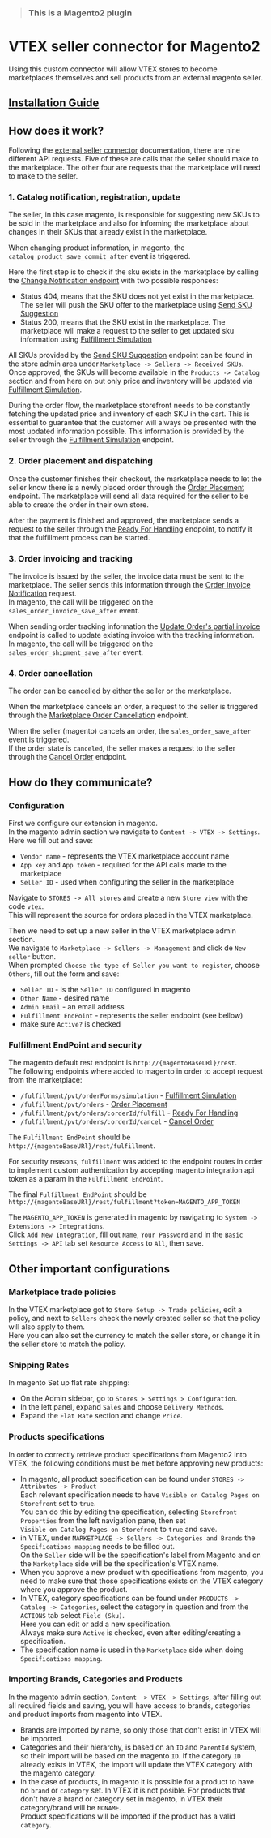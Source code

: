 > ### This is a Magento2 plugin
# VTEX seller connector for Magento2

Using this custom connector will allow VTEX stores to become marketplaces themselves and sell products from an external magento seller.

## [Installation Guide](installation-guide.md)

## How does it work?

Following the [external seller connector](https://developers.vtex.com/vtex-rest-api/docs/external-seller-integration-connector) documentation, there are nine different API requests. Five of these are calls that the seller should make to the marketplace. The other four are requests that the marketplace will need to make to the seller.

### 1. Catalog notification, registration, update

The seller, in this case magento, is responsible for suggesting new SKUs to be sold in the marketplace and also for informing the marketplace about changes in their SKUs that already exist in the marketplace.

When changing product information, in magento, the `catalog_product_save_commit_after` event is triggered.<br>

Here the first step is to check if the sku exists in the marketplace by calling the [Change Notification endpoint](https://developers.vtex.com/vtex-rest-api/reference/catalog-api-sku-seller#catalog-api-get-seller-sku-notification) with two possible responses:
* Status 404, means that the SKU does not yet exist in the marketplace. The seller will push the SKU offer to the marketplace using [Send SKU Suggestion](https://developers.vtex.com/vtex-rest-api/reference/manage-suggestions-1)
* Status 200, means that the SKU exist in the marketplace. The marketplace will make a request to the seller to get updated sku information using [Fulfillment Simulation](https://developers.vtex.com/vtex-rest-api/reference/external-seller#fulfillment-simulation)

All SKUs provided by the [Send SKU Suggestion](https://developers.vtex.com/vtex-rest-api/reference/manage-suggestions-1) endpoint can be found in the store admin area under `Marketplace -> Sellers -> Received SKUs`.<br>
Once approved, the SKUs will become available in the `Products -> Catalog` section and from here on out only price and inventory will be updated via [Fulfillment Simulation](https://developers.vtex.com/vtex-rest-api/reference/external-seller#fulfillment-simulation).

During the order flow, the marketplace storefront needs to be constantly fetching the updated price and inventory of each SKU in the cart. This is essential to guarantee that the customer will always be presented with the most updated information possible. 
This information is provided by the seller through the [Fulfillment Simulation](https://developers.vtex.com/vtex-rest-api/reference/external-seller#fulfillment-simulation) endpoint.

### 2. Order placement and dispatching

Once the customer finishes their checkout, the marketplace needs to let the seller know there is a newly placed order through the [Order Placement](https://developers.vtex.com/vtex-rest-api/reference/external-seller#order-placement) endpoint. The marketplace will send all data required for the seller to be able to create the order in their own store.

After the payment is finished and approved, the marketplace sends a request to the seller through the [Ready For Handling](https://developers.vtex.com/vtex-rest-api/reference/external-seller#order-dispatching) endpoint, to notify it that the fulfillment process can be started.

### 3. Order invoicing and tracking

The invoice is issued by the seller, the invoice data must be sent to the marketplace. 
The seller sends this information through the [Order Invoice Notification](https://developers.vtex.com/vtex-rest-api/reference/invoice#invoicenotification) request.<br>
In magento, the call will be triggered on the `sales_order_invoice_save_after` event.

When sending order tracking information the [Update Order's partial invoice](https://developers.vtex.com/vtex-rest-api/reference/invoice#updatepartialinvoicesendtrackingnumber) endpoint is called to update existing invoice with the tracking information.<br>
In magento, the call will be triggered on the `sales_order_shipment_save_after` event.

### 4. Order cancellation 

The order can be cancelled by either the seller or the marketplace.

When the marketplace cancels an order, a request to the seller is triggered through the [Marketplace Order Cancellation](https://developers.vtex.com/vtex-rest-api/reference/external-seller#mkp-order-cancellation) endpoint.

When the seller (magento) cancels an order, the `sales_order_save_after` event is triggered.<br>
If the order state is `canceled`, the seller makes a request to the seller through the [Cancel Order](https://developers.vtex.com/vtex-rest-api/reference/orders#cancelorder) endpoint.

## How do they communicate?

### Configuration

First we configure our extension in magento.<br>
In the magento admin section we navigate to `Content -> VTEX -> Settings`.<br>
Here we fill out and save:
* `Vendor name` - represents the VTEX marketplace account name
* `App key` and `App token` - required for the API calls made to the marketplace
* `Seller ID` - used when configuring the seller in the marketplace

Navigate to `STORES -> All stores` and create a new `Store view` with the code `vtex`.<br>
This will represent the source for orders placed in the VTEX marketplace.

Then we need to set up a new seller in the VTEX marketplace admin section.<br>
We navigate to `Marketplace -> Sellers -> Management` and click de `New seller` button.<br>
When prompted `Choose the type of Seller you want to register`, choose `Others`, fill out the form and save:
* `Seller ID` - is the `Seller ID` configured in magento
* `Other Name` - desired name
* `Admin Email` - an email address
* `Fulfillment EndPoint` - represents the seller endpoint (see bellow)
* make sure `Active?` is checked

### Fulfillment EndPoint and security

The magento default rest endpoint is `http://{magentoBaseURl}/rest`.<br>
The following endpoints where added to magento in order to accept request from the marketplace:
* `/fulfillment/pvt/orderForms/simulation` - [Fulfillment Simulation](https://developers.vtex.com/vtex-rest-api/reference/external-seller#fulfillment-simulation)
* `/fulfillment/pvt/orders` - [Order Placement](https://developers.vtex.com/vtex-rest-api/reference/external-seller#order-placement)
* `/fulfillment/pvt/orders/:orderId/fulfill` -  [Ready For Handling](https://developers.vtex.com/vtex-rest-api/reference/external-seller#order-dispatching)
* `/fulfillment/pvt/orders/:orderId/cancel` - [Cancel Order](https://developers.vtex.com/vtex-rest-api/reference/orders#cancelorder)

The `Fulfillment EndPoint` should be `http://{magentoBaseURl}/rest/fulfillment`.

For security reasons, `fulfillment` was added to the endpoint routes in order to implement custom authentication by accepting magento integration api token as a param in the `Fulfillment EndPoint`.

The final `Fulfillment EndPoint` should be `http://{magentoBaseURl}/rest/fulfillment?token=MAGENTO_APP_TOKEN`<br>

The `MAGENTO_APP_TOKEN` is generated in magento by navigating to `System -> Extensions -> Integrations`.<br>
Click `Add New Integration`, fill out `Name`, `Your Password` and in the `Basic Settings -> API` tab set `Resource Access` to `All`, then save.

## Other important configurations

### Marketplace trade policies
In the VTEX marketplace got to `Store Setup -> Trade policies`, edit a policy, and next to `Sellers` check the newly created seller so that the policy will also apply to them.<br>
Here you can also set the currency to match the seller store, or change it in the seller store to match the policy.

### Shipping Rates

In magento Set up flat rate shipping:
* On the Admin sidebar, go to `Stores > Settings > Configuration`.
* In the left panel, expand `Sales` and choose `Delivery Methods`.
* Expand the `Flat Rate` section and change `Price`.

### Products specifications

In order to correctly retrieve product specifications from Magento2 into VTEX, the following conditions must be met before approving new products:
* In magento, all product specification can be found under `STORES -> Attributes -> Product`<br>
Each relevant specification needs to have `Visible on Catalog Pages on Storefront` set to `true`.<br>
You can do this by editing the specification, selecting `Storefront Properties` from the left navigation pane, then set<br>
`Visible on Catalog Pages on Storefront` to `true` and save.
* in VTEX, under `MARKETPLACE -> Sellers -> Categories and Brands` the `Specifications mapping` needs to be filled out.<br>
On the `Seller` side will be the specification's label from Magento and on the `Marketplace` side will be the specification's VTEX name.<br>
* When you approve a new product with specifications from magento, you need to make sure that those specifications exists on the VTEX category where you approve the product.<br>
* In VTEX, category specifications can be found under `PRODUCTS -> Catalog -> Categories`, select the category in question
and from the `ACTIONS` tab select `Field (Sku)`.<br>
Here you can edit or add a new specification.<br>
Always make sure `Active` is checked, even after editing/creating a specification.
* The specification name is used in the `Marketplace` side when doing `Specifications mapping`.

### Importing Brands, Categories and Products

In the magento admin section, `Content -> VTEX -> Settings`, after filling out all required fields and saving, you will
have access to brands, categories and product imports from magento into VTEX.

* Brands are imported by name, so only those that don't exist in VTEX will be imported.
* Categories and their hierarchy, is based on an `ID` and `ParentId` system, so their import will be based on the magento `ID`.
  If the category `ID` already exists in VTEX, the import will update the VTEX category with the magento category.
* In the case of products, in magento it is possible for a product to have no `brand` or `category` set. In VTEX it is not posible.
  For products that don't have a brand or category set in magento, in VTEX their category/brand will be `NONAME`.<br>
  Product specifications will be imported if the product has a valid `category`.
